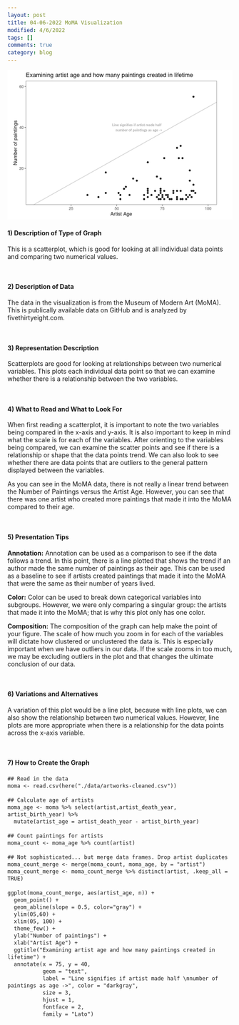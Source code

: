 ```yaml
---
layout: post
title: 04-06-2022 MoMA Visualization
modified: 4/6/2022
tags: []
comments: true
category: blog
---
```



![](/images/moma.png)

#### 1) Description of Type of Graph

This is a scatterplot, which is good for looking at all individual data points and comparing two numerical values.

<br>

#### 2) Description of Data

The data in the visualization is from the Museum of Modern Art (MoMA). This is publically available data on GitHub and is analyzed by fivethirtyeight.com.

<br>

#### 3) Representation Description

Scatterplots are good for looking at relationships between two numerical variables. This plots each individual data point so that we can examine whether there is a relationship between the two variables.

<br>

#### 4) What to Read and What to Look For

When first reading a scatterplot, it is important to note the two variables being compared in the x-axis and y-axis. It is also important to keep in mind what the scale is for each of the variables. After orienting to the variables being compared, we can examine the scatter points and see if there is a relationship or shape that the data points trend. We can also look to see whether there are data points that are outliers to the general pattern displayed between the variables.

As you can see in the MoMA data, there is not really a linear trend between the Number of Paintings versus the Artist Age. However, you can see that there was one artist who created more paintings that made it into the MoMA compared to their age.

<br>

#### 5) Presentation Tips

**Annotation:** Annotation can be used as a comparison to see if the data follows a trend. In this point, there is a line plotted that shows the trend if an author made the same number of paintings as their age. This can be used as a baseline to see if artists created paintings that made it into the MoMA that were the same as their number of years lived.

**Color:** Color can be used to break down categorical variables into subgroups. However, we were only comparing a singular group: the artists that made it into the MoMA; that is why this plot only has one color.

**Composition:** The composition of the graph can help make the point of your figure. The scale of how much you zoom in for each of the variables will dictate how clustered or unclustered the data is. This is especially important when we have outliers in our data. If the scale zooms in too much, we may be excluding outliers in the plot and that changes the ultimate conclusion of our data.

<br>

#### 6) Variations and Alternatives

A variation of this plot would be a line plot, because with line plots, we can also show the relationship between two numerical values. However, line plots are more appropriate when there is a relationship for the data points across the x-axis variable.

<br>

#### 7) How to Create the Graph 

```{r, eval=F}
## Read in the data
moma <- read.csv(here("./data/artworks-cleaned.csv"))

## Calculate age of artists
moma_age <- moma %>% select(artist,artist_death_year, artist_birth_year) %>%
  mutate(artist_age = artist_death_year - artist_birth_year)

## Count paintings for artists
moma_count <- moma_age %>% count(artist)

## Not sophisticated... but merge data frames. Drop artist duplicates
moma_count_merge <- merge(moma_count, moma_age, by = "artist")
moma_count_merge <- moma_count_merge %>% distinct(artist, .keep_all = TRUE)

ggplot(moma_count_merge, aes(artist_age, n)) +
  geom_point() +
  geom_abline(slope = 0.5, color="gray") +
  ylim(05,60) +
  xlim(05, 100) +
  theme_few() +
  ylab("Number of paintings") +
  xlab("Artist Age") +
  ggtitle("Examining artist age and how many paintings created in lifetime") +
  annotate(x = 75, y = 40, 
           geom = "text",
           label = "Line signifies if artist made half \nnumber of paintings as age ->", color = "darkgray",
           size = 3,
           hjust = 1, 
           fontface = 2,
           family = "Lato")
```


